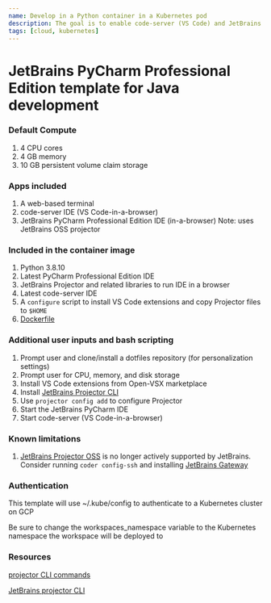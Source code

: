 ```yaml
---
name: Develop in a Python container in a Kubernetes pod
description: The goal is to enable code-server (VS Code) and JetBrains PyCharm Professional
tags: [cloud, kubernetes]
---
```


# JetBrains PyCharm Professional Edition template for Java development

### Default Compute
1. 4 CPU cores
1. 4 GB memory
1. 10 GB persistent volume claim storage

### Apps included
1. A web-based terminal
1. code-server IDE (VS Code-in-a-browser)
1. JetBrains PyCharm Professional Edition IDE (in-a-browser) Note: uses JetBrains OSS projector

### Included in the container image
1. Python 3.8.10 
1. Latest PyCharm Professional Edition IDE
1. JetBrains Projector and related libraries to run IDE in a browser
1. Latest code-server IDE
1. A `configure` script to install VS Code extensions and copy Projector files to `$HOME`
1. [Dockerfile](https://github.com/sharkymark/dockerfiles/tree/main/pycharm-pro-vscode)

### Additional user inputs and bash scripting
1. Prompt user and clone/install a dotfiles repository (for personalization settings)
1. Prompt user for CPU, memory, and disk storage
1. Install VS Code extensions from Open-VSX marketplace
1. Install [JetBrains Projector CLI](https://github.com/JetBrains/projector-installer#Installation)
1. Use `projector config add` to configure Projector
1. Start the JetBrains PyCharm IDE
1. Start code-server (VS Code-in-a-browser)

### Known limitations
1. [JetBrains Projector OSS](https://lp.jetbrains.com/projector/) is no longer actively supported by JetBrains. Consider running `coder config-ssh` and installing [JetBrains Gateway](https://www.jetbrains.com/remote-development/gateway/)

### Authentication

This template will use ~/.kube/config to authenticate to a Kubernetes cluster on GCP

Be sure to change the workspaces_namespace variable to the Kubernetes namespace the workspace will be deployed to

### Resources
[projector CLI commands](https://github.com/JetBrains/projector-installer/blob/master/COMMANDS.md)

[JetBrains projector CLI](https://github.com/JetBrains/projector-installer#Installation)